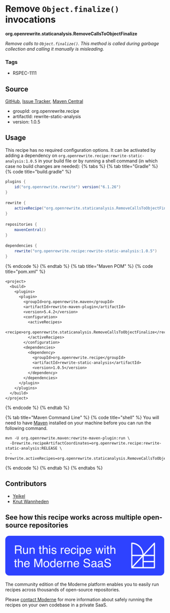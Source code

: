 # Remove `Object.finalize()` invocations

**org.openrewrite.staticanalysis.RemoveCallsToObjectFinalize**

_Remove calls to `Object.finalize()`. This method is called during garbage collection and calling it manually is misleading._

### Tags

* RSPEC-1111

## Source

[GitHub](https://github.com/openrewrite/rewrite-static-analysis/blob/main/src/main/java/org/openrewrite/staticanalysis/RemoveCallsToObjectFinalize.java), [Issue Tracker](https://github.com/openrewrite/rewrite-static-analysis/issues), [Maven Central](https://central.sonatype.com/artifact/org.openrewrite.recipe/rewrite-static-analysis/1.0.5/jar)

* groupId: org.openrewrite.recipe
* artifactId: rewrite-static-analysis
* version: 1.0.5


## Usage

This recipe has no required configuration options. It can be activated by adding a dependency on `org.openrewrite.recipe:rewrite-static-analysis:1.0.5` in your build file or by running a shell command (in which case no build changes are needed): 
{% tabs %}
{% tab title="Gradle" %}
{% code title="build.gradle" %}
```groovy
plugins {
    id("org.openrewrite.rewrite") version("6.1.26")
}

rewrite {
    activeRecipe("org.openrewrite.staticanalysis.RemoveCallsToObjectFinalize")
}

repositories {
    mavenCentral()
}

dependencies {
    rewrite("org.openrewrite.recipe:rewrite-static-analysis:1.0.5")
}
```
{% endcode %}
{% endtab %}
{% tab title="Maven POM" %}
{% code title="pom.xml" %}
```markup
<project>
  <build>
    <plugins>
      <plugin>
        <groupId>org.openrewrite.maven</groupId>
        <artifactId>rewrite-maven-plugin</artifactId>
        <version>5.4.2</version>
        <configuration>
          <activeRecipes>
            <recipe>org.openrewrite.staticanalysis.RemoveCallsToObjectFinalize</recipe>
          </activeRecipes>
        </configuration>
        <dependencies>
          <dependency>
            <groupId>org.openrewrite.recipe</groupId>
            <artifactId>rewrite-static-analysis</artifactId>
            <version>1.0.5</version>
          </dependency>
        </dependencies>
      </plugin>
    </plugins>
  </build>
</project>
```
{% endcode %}
{% endtab %}

{% tab title="Maven Command Line" %}
{% code title="shell" %}
You will need to have [Maven](https://maven.apache.org/download.cgi) installed on your machine before you can run the following command.

```shell
mvn -U org.openrewrite.maven:rewrite-maven-plugin:run \
  -Drewrite.recipeArtifactCoordinates=org.openrewrite.recipe:rewrite-static-analysis:RELEASE \
  -Drewrite.activeRecipes=org.openrewrite.staticanalysis.RemoveCallsToObjectFinalize
```
{% endcode %}
{% endtab %}
{% endtabs %}

## Contributors
* [Yeikel](mailto:email@yeikel.com)
* [Knut Wannheden](mailto:knut@moderne.io)


## See how this recipe works across multiple open-source repositories

[![Moderne Link Image](/.gitbook/assets/ModerneRecipeButton.png)](https://app.moderne.io/recipes/org.openrewrite.staticanalysis.RemoveCallsToObjectFinalize)

The community edition of the Moderne platform enables you to easily run recipes across thousands of open-source repositories.

Please [contact Moderne](https://moderne.io/product) for more information about safely running the recipes on your own codebase in a private SaaS.

